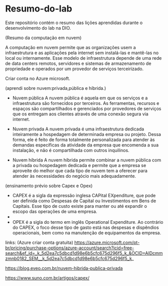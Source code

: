 # Resumo-do-lab
Este repositório contém o resumo das lições aprendidas durante o desenvolvimento do lab na DIO.

(Resumo da computação em nuvem)

A computação em nuvem permite que as organizações usem a infraestrutura e as aplicações pela internet sem instalá-las e mantê-las no local ou internamente. Esse modelo de infraestrutura depende de uma rede de data centers remotos, servidores e sistemas de armazenamento de propriedade e operados por um provedor de serviços terceirizado.

Criar conta no Azure microsoft.

(aprendi sobre nuvem:privada,pública e híbrida.)

- Nuvem pública
A nuvem pública é aquela em que os serviços e a infraestrutura são fornecidos por terceiros. As ferramentas, recursos e espaços são compartilhados e gerenciados por provedores de serviços que os entregam aos clientes através de uma conexão segura via internet.

- Nuvem privada
A nuvem privada é uma infraestrutura dedicada inteiramente a hospedagem de determinada empresa ou projeto. Dessa forma, ele é feito de forma totalmente personalizada para atender às demandas específicas da atividade da empresa que encomenda a sua instalação, e não é compartilhada com outros inquilinos.

- Nuvem híbrida
A nuvem híbrida permite combinar a nuvem pública com a privada ou hospedagem dedicada e permite que a empresa se aproveite do melhor que cada tipo de nuvem tem a oferecer para atender às necessidades do negócio mais adequadamente.

(ensinamento prévio sobre Capex e Opex)

- CAPEX é a sigla da expressão inglesa CAPital EXpenditure, que pode ser definida como Despesas de Capital ou Investimentos em Bens de Capitais. Esse tipo de custo existe para manter ou até expandir o escopo das operações de uma empresa.
- 
- OPEX é a sigla do termo em inglês Operational Expenditure. Ao contrário do CAPEX, o foco desse tipo de gasto está nas despesas e dispêndios operacionais, bem como na manutenção de equipamentos da empresa.


links:
(Azure criar conta gratuita)
https://azure.microsoft.com/pt-br/pricing/purchase-options/azure-account/search?icid=free-search&ef_id=_k_5d2ea7c5dbcd1d98e6b5cfc675d296f5_k_&OCID=AIDcmmzmnb0182_SEM__k_5d2ea7c5dbcd1d98e6b5cfc675d296f5_k_

https://blog.eveo.com.br/nuvem-hibrida-publica-privada

https://www.suno.com.br/artigos/capex/

